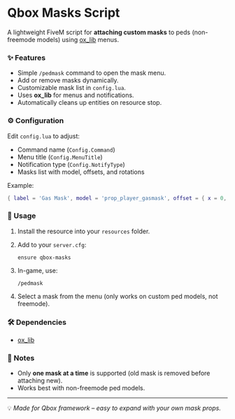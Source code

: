 # Qbox Masks Script

A lightweight FiveM script for **attaching custom masks** to peds (non-freemode models) using [ox_lib](https://overextended.dev/ox_lib) menus.

### ✨ Features

* Simple `/pedmask` command to open the mask menu.
* Add or remove masks dynamically.
* Customizable mask list in `config.lua`.
* Uses **ox_lib** for menus and notifications.
* Automatically cleans up entities on resource stop.

### ⚙️ Configuration

Edit `config.lua` to adjust:

* Command name (`Config.Command`)
* Menu title (`Config.MenuTitle`)
* Notification type (`Config.NotifyType`)
* Masks list with model, offsets, and rotations

Example:

```lua
{ label = 'Gas Mask', model = 'prop_player_gasmask', offset = { x = 0, y = 0.005, z = -0.015 }, rotation = { x = 0.0, y = -90, z = 180 } }
```

### 📖 Usage

1. Install the resource into your `resources` folder.
2. Add to your `server.cfg`:

   ```
   ensure qbox-masks
   ```
3. In-game, use:

   ```
   /pedmask
   ```
4. Select a mask from the menu (only works on custom ped models, not freemode).

### 🛠️ Dependencies

* [ox_lib](https://github.com/overextended/ox_lib)

### 📝 Notes

* Only **one mask at a time** is supported (old mask is removed before attaching new).
* Works best with non-freemode ped models.

---

💡 *Made for Qbox framework – easy to expand with your own mask props.*
